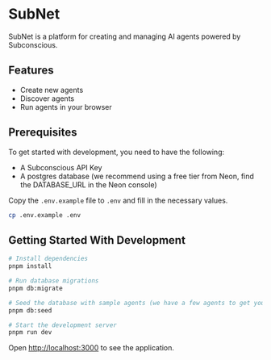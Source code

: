 # SubNet

SubNet is a platform for creating and managing AI agents powered by Subconscious.

## Features

- Create new agents
- Discover agents
- Run agents in your browser

## Prerequisites

To get started with development, you need to have the following:

- A Subconscious API Key
- A postgres database (we recommend using a free tier from Neon, find the DATABASE_URL in the Neon console)

Copy the `.env.example` file to `.env` and fill in the necessary values.

```bash
cp .env.example .env
```

## Getting Started With Development

```bash
# Install dependencies
pnpm install

# Run database migrations
pnpm db:migrate

# Seed the database with sample agents (we have a few agents to get you started)
pnpm db:seed

# Start the development server
pnpm run dev
```

Open [http://localhost:3000](http://localhost:3000) to see the application.
